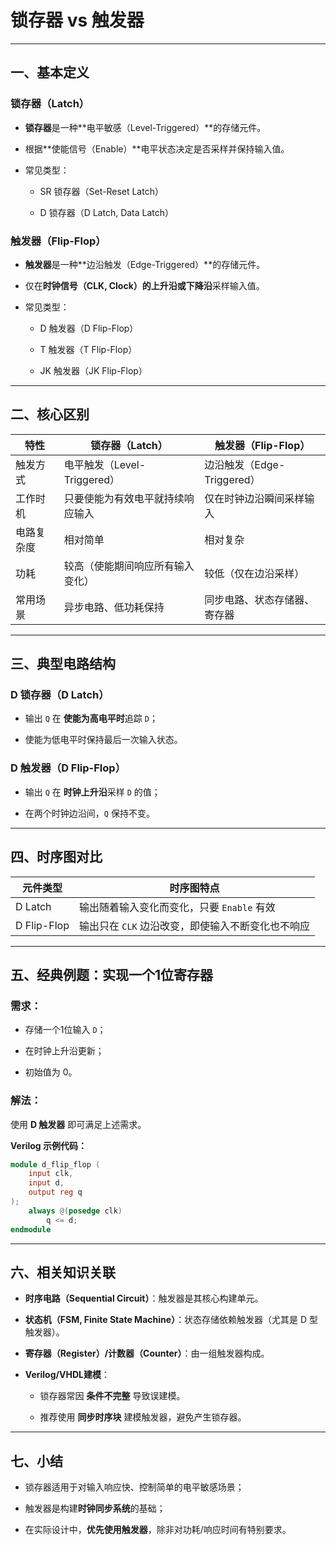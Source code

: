 # 锁存器 vs 触发器

---

## 一、基本定义

### 锁存器（Latch）

- **锁存器**是一种**电平敏感（Level-Triggered）**的存储元件。
    
- 根据**使能信号（Enable）**电平状态决定是否采样并保持输入值。
    
- 常见类型：
    
    - SR 锁存器（Set-Reset Latch）
        
    - D 锁存器（D Latch, Data Latch）
        

### 触发器（Flip-Flop）

- **触发器**是一种**边沿触发（Edge-Triggered）**的存储元件。
    
- 仅在**时钟信号（CLK, Clock）**的**上升沿或下降沿**采样输入值。
    
- 常见类型：
    
    - D 触发器（D Flip-Flop）
        
    - T 触发器（T Flip-Flop）
        
    - JK 触发器（JK Flip-Flop）
        

---

## 二、核心区别

|特性|锁存器（Latch）|触发器（Flip-Flop）|
|---|---|---|
|触发方式|电平触发（Level-Triggered）|边沿触发（Edge-Triggered）|
|工作时机|只要使能为有效电平就持续响应输入|仅在时钟边沿瞬间采样输入|
|电路复杂度|相对简单|相对复杂|
|功耗|较高（使能期间响应所有输入变化）|较低（仅在边沿采样）|
|常用场景|异步电路、低功耗保持|同步电路、状态存储器、寄存器|

---

## 三、典型电路结构

### D 锁存器（D Latch）

- 输出 `Q` 在 **使能为高电平时**追踪 `D`；
    
- 使能为低电平时保持最后一次输入状态。
    

### D 触发器（D Flip-Flop）

- 输出 `Q` 在 **时钟上升沿**采样 `D` 的值；
    
- 在两个时钟边沿间，`Q` 保持不变。
    

---

## 四、时序图对比

|元件类型|时序图特点|
|---|---|
|D Latch|输出随着输入变化而变化，只要 `Enable` 有效|
|D Flip-Flop|输出只在 `CLK` 边沿改变，即使输入不断变化也不响应|

---

## 五、经典例题：实现一个1位寄存器

### 需求：

- 存储一个1位输入 `D`；
    
- 在时钟上升沿更新；
    
- 初始值为 0。
    

### 解法：

使用 **D 触发器** 即可满足上述需求。

**Verilog 示例代码：**

```verilog
module d_flip_flop (
    input clk,
    input d,
    output reg q
);
    always @(posedge clk)
        q <= d;
endmodule
```

---

## 六、相关知识关联

- **时序电路（Sequential Circuit）**：触发器是其核心构建单元。
    
- **状态机（FSM, Finite State Machine）**：状态存储依赖触发器（尤其是 D 型触发器）。
    
- **寄存器（Register）/计数器（Counter）**：由一组触发器构成。
    
- **Verilog/VHDL建模**：
    
    - 锁存器常因 **条件不完整** 导致误建模。
        
    - 推荐使用 **同步时序块** 建模触发器，避免产生锁存器。
        

---

## 七、小结

- 锁存器适用于对输入响应快、控制简单的电平敏感场景；
    
- 触发器是构建**时钟同步系统**的基础；
    
- 在实际设计中，**优先使用触发器**，除非对功耗/响应时间有特别要求。
    